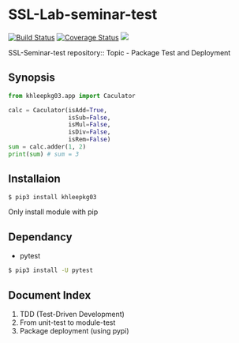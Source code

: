 # SSL-Lab-seminar-test

[![Build Status](https://travis-ci.org/KeonHeeLee/ssl-lab-test.svg?branch=master)](https://travis-ci.org/KeonHeeLee/ssl-lab-test)
[![Coverage Status](https://coveralls.io/repos/github/KeonHeeLee/ssl-lab-test/badge.svg?branch=master)](https://coveralls.io/github/KeonHeeLee/ssl-lab-test?branch=master)
[<img src="https://codedocs.xyz/KeonHeeLee/ssl-lab-test.svg">](https://codedocs.xyz/KeonHeeLee/ssl-lab-test)

SSL-Seminar-test repository:: Topic - Package Test and Deployment

## Synopsis

```python
from khleepkg03.app import Caculator 

calc = Caculator(isAdd=True,
                 isSub=False,
                 isMul=False,
                 isDiv=False,
                 isRem=False)
sum = calc.adder(1, 2)
print(sum) # sum = 3
```

## Installaion

```bash
$ pip3 install khleepkg03
``` 

Only install module with pip

## Dependancy

- pytest

```bash
$ pip3 install -U pytest
```

## Document Index

1. TDD (Test-Driven Development)
2. From unit-test to module-test
3. Package deployment (using pypi)

